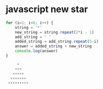 # javascript new star

```jsx
for (i=1; i<6; i++) {
    string = '*'
    new_string = string.repeat(2*i - 1)
    add_string = ' '
    added_string = add_string.repeat(5-i)
    answer = added_string + new_string
    console.log(answer)
}
```

```jsx
     *
    ***
   *****
  *******
 *********
```